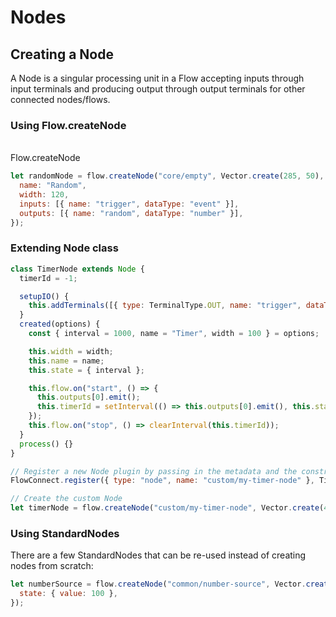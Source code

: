 # Nodes

## Creating a Node

A Node is a singular processing unit in a <Ref to="/reference/api/classes/flow">Flow</Ref> accepting inputs through input <Ref to="/reference/api/classes/terminal">terminals</Ref> and producing output through output <Ref to="/reference/api/classes/terminal">terminals</Ref> for other connected nodes/flows.

### Using Flow.createNode

<br/>
<Ref to="/reference/api/classes/flow#createnode">Flow.createNode</Ref>

```js
let randomNode = flow.createNode("core/empty", Vector.create(285, 50), {
  name: "Random",
  width: 120,
  inputs: [{ name: "trigger", dataType: "event" }],
  outputs: [{ name: "random", dataType: "number" }],
});
```

### Extending Node class

```js
class TimerNode extends Node {
  timerId = -1;

  setupIO() {
    this.addTerminals([{ type: TerminalType.OUT, name: "trigger", dataType: "event" }]);
  }
  created(options) {
    const { interval = 1000, name = "Timer", width = 100 } = options;

    this.width = width;
    this.name = name;
    this.state = { interval };

    this.flow.on("start", () => {
      this.outputs[0].emit();
      this.timerId = setInterval(() => this.outputs[0].emit(), this.state.interval);
    });
    this.flow.on("stop", () => clearInterval(this.timerId));
  }
  process() {}
}

// Register a new Node plugin by passing in the metadata and the constructor
FlowConnect.register({ type: "node", name: "custom/my-timer-node" }, TimerNode);

// Create the custom Node
let timerNode = flow.createNode("custom/my-timer-node", Vector.create(45, 7), { interval: 500 });
```

### Using StandardNodes

There are a few <Ref to="/reference/standard-nodes/common/">StandardNodes</Ref> that can be re-used instead of creating nodes from scratch:

```js
let numberSource = flow.createNode("common/number-source", Vector.create(245, 128), {
  state: { value: 100 },
});
```
